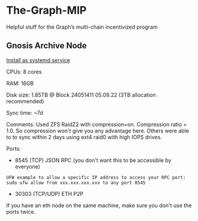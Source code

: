 # The-Graph-MIP
Helpful stuff for the Graph’s multi-chain incentivized program

## Gnosis Archive Node

[Install as systemd service](Gnosis-Node/Install%20as%20systemd%20service.md)

CPUs: 8 cores

RAM: 16GB

Disk size: 1.85TB @ Block 24051411 05.09.22 (3TB allocation recommended)

Sync time: ~7d

Comments: Used ZFS RaidZ2 with compression=on. Compression ratio = 1.0. So compression won't give you any advantage here. Others were able to to sync within 2 days using ext4 raid0 with high IOPS drives.

Ports:

- 8545 (TCP) JSON RPC (you don't want this to be accessible by everyone)
```
UFW example to allow a specific IP address to access your RPC port:
sudo ufw allow from xxx.xxx.xxx.xxx to any port 8545
```
- 30303 (TCP/UDP) ETH P2P 

If you have an eth node on the same machine, make sure you don't use the ports twice.
